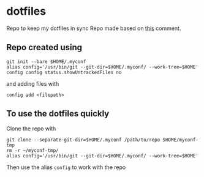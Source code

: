 # dotfiles
Repo to keep my dotfiles in sync
Repo made based on [this](https://news.ycombinator.com/item?id=11070797) comment.

## Repo created using
```
git init --bare $HOME/.myconf
alias config='/usr/bin/git --git-dir=$HOME/.myconf/ --work-tree=$HOME'
config config status.showUntrackedFiles no
```
and adding files with
```
config add <filepath>
```
## To use the dotfiles quickly
Clone the repo with
```
git clone --separate-git-dir=$HOME/.myconf /path/to/repo $HOME/myconf-tmp
rm -r ~/myconf-tmp/
alias config='/usr/bin/git --git-dir=$HOME/.myconf/ --work-tree=$HOME'
```
Then use the alias ```config``` to work with the repo
